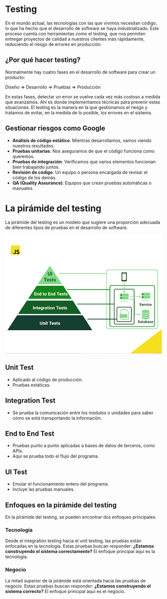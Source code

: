 # Testing
En el mundo actual, las tecnologías con las que vivimos necesitan código, lo que ha hecho que el desarrollo de software se haya industrializado. Este proceso cuenta con herramientas como el testing, que nos permiten entregar proyectos de calidad a nuestros clientes más rápidamente, reduciendo el riesgo de errores en producción.

## ¿Por qué hacer testing?
Normalmente hay cuatro fases en el desarrollo de software para crear un producto:

Diseño ⇒ Desarrollo ⇒ Pruebas ⇒ Producción

En estas fases, detectar un error se vuelve cada vez más costoso a medida que avanzamos. Ahí es donde implementamos técnicas para prevenir estas situaciones. El testing es la manera en la que gestionamos el riesgo y tratamos de evitar, en la medida de lo posible, los errores en el sistema.

## Gestionar riesgos como Google
- **Análisis de código estático**: Mientras desarrollamos, vamos viendo nuestros resultados.
- **Pruebas unitarias**: Nos aseguramos de que el código funciona como queremos.
- **Pruebas de integración**: Verificamos que varios elementos funcionan bien trabajando juntos.
- **Revisión de código**: Un equipo o persona encargada de revisar el código de los demás.
- **QA (Quality Assurance)**: Equipos que crean pruebas automáticas o manuales.

# La pirámide del testing
La pirámide del testing es un modelo que sugiere una proporción adecuada de diferentes tipos de pruebas en el desarrollo de software.

![Pasted image 20240727182038](📎%20ANEXOS/Pasted%20image%2020240727182038.png)
## Unit Test
- Aplicado al código de producción.
- Pruebas estáticas.

## Integration Test
- Se prueba la comunicación entre los módulos o unidades para saber cómo se está transportando la información.

## End to End Test
- Pruebas punto a punto aplicadas a bases de datos de terceros, como APIs.
- Aquí se prueba todo el flujo del programa.

## UI Test
- Emular el funcionamiento entero del programa.
- Incluye las pruebas manuales.

## Enfoques en la pirámide del testing
En la pirámide del testing, se pueden encontrar dos enfoques principales:

### Tecnología
Desde el integration testing hacia el unit testing, las pruebas están enfocadas en la tecnología. Estas pruebas buscan responder: **¿Estamos construyendo el sistema correctamente?** El enfoque principal aquí es la tecnología.

### Negocio
La mitad superior de la pirámide está orientada hacia las pruebas de negocio. Estas pruebas buscan responder: **¿Estamos construyendo el sistema correcto?** El enfoque principal aquí es el negocio.
